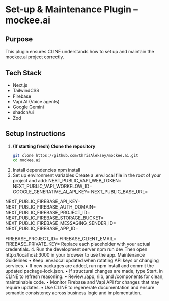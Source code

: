 # Set-up & Maintenance Plugin – mockee.ai

## Purpose

This plugin ensures CLINE understands how to set up and maintain the mockee.ai project correctly.

## Tech Stack

- Next.js
- TailwindCSS
- Firebase
- Vapi AI (Voice agents)
- Google Gemini
- shadcn/ui
- Zod

## Setup Instructions

1. **(If starting fresh) Clone the repository**
   ```bash
   git clone https://github.com/ChrisAleksey/mockee.ai.git
   cd mockee.ai
   ```
2. Install dependencies
   npm install
3. Set up environment variables
   Create a .env.local file in the root of your project and add:
   NEXT_PUBLIC_VAPI_WEB_TOKEN=
   NEXT_PUBLIC_VAPI_WORKFLOW_ID=
   GOOGLE_GENERATIVE_AI_API_KEY=
   NEXT_PUBLIC_BASE_URL=

NEXT_PUBLIC_FIREBASE_API_KEY=
NEXT_PUBLIC_FIREBASE_AUTH_DOMAIN=
NEXT_PUBLIC_FIREBASE_PROJECT_ID=
NEXT_PUBLIC_FIREBASE_STORAGE_BUCKET=
NEXT_PUBLIC_FIREBASE_MESSAGING_SENDER_ID=
NEXT_PUBLIC_FIREBASE_APP_ID=

FIREBASE_PROJECT_ID=
FIREBASE_CLIENT_EMAIL=
FIREBASE_PRIVATE_KEY=
Replace each placeholder with your actual credentials. 4. Run the development server
npm run dev
Then open http://localhost:3000 in your browser to use the app.
Maintenance Guidelines
• Keep .env.local updated when rotating API keys or changing services.
• If new packages are added, run npm install and commit the updated package-lock.json.
• If structural changes are made, type Start. in CLINE to refresh reasoning.
• Review /app, /lib, and /components for clean, maintainable code.
• Monitor Firebase and Vapi API for changes that may require updates.
• Use CLINE to regenerate documentation and ensure semantic consistency across business logic and implementation.
